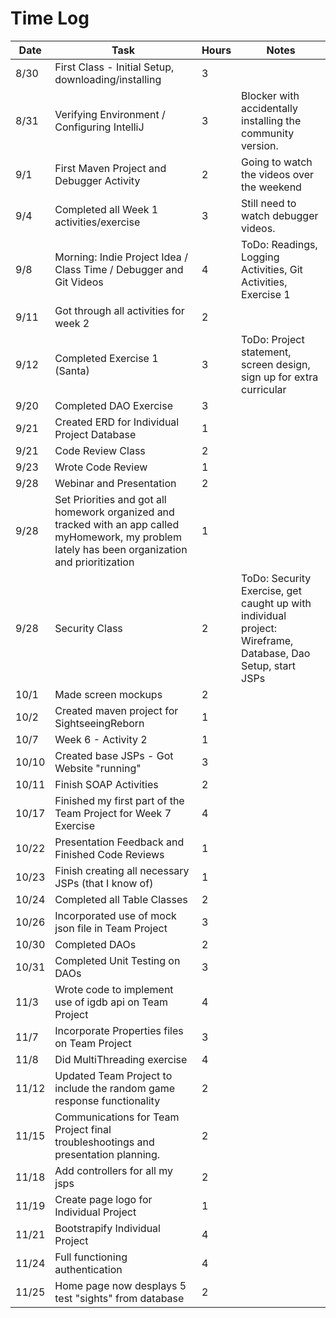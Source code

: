 # Time Log

| Date | Task | Hours | Notes|
|------|------|-------|------|
|8/30|First Class - Initial Setup, downloading/installing|3||
|8/31|Verifying Environment / Configuring IntelliJ|3|Blocker with accidentally installing the community version.|
|9/1|First Maven Project and Debugger Activity|2|Going to watch the videos over the weekend|
|9/4|Completed all Week 1 activities/exercise|3|Still need to watch debugger videos.|
|9/8|Morning: Indie Project Idea / Class Time / Debugger and Git Videos|4|ToDo: Readings, Logging Activities, Git Activities, Exercise 1|
|9/11|Got through all activities for week 2|2||
|9/12|Completed Exercise 1 (Santa)|3|ToDo: Project statement, screen design, sign up for extra curricular|
|9/20|Completed DAO Exercise|3||
|9/21|Created ERD for Individual Project Database|1||
|9/21|Code Review Class|2||
|9/23|Wrote Code Review|1||
|9/28|Webinar and Presentation|2||
|9/28|Set Priorities and got all homework organized and tracked with an app called myHomework, my problem lately has been organization and prioritization|1||
|9/28|Security Class|2|ToDo: Security Exercise, get caught up with individual project: Wireframe, Database, Dao Setup, start JSPs|
|10/1|Made screen mockups|2||
|10/2|Created maven project for SightseeingReborn|1||
|10/7|Week 6 - Activity 2|1||
|10/10|Created base JSPs - Got Website "running"|3||
|10/11|Finish SOAP Activities|2||
|10/17|Finished my first part of the Team Project for Week 7 Exercise|4||
|10/22|Presentation Feedback and Finished Code Reviews|1||
|10/23|Finish creating all necessary JSPs (that I know of)|1||
|10/24|Completed all Table Classes|2||
|10/26|Incorporated use of mock json file in Team Project|3||
|10/30|Completed DAOs|2||
|10/31|Completed Unit Testing on DAOs|3||
|11/3|Wrote code to implement use of igdb api on Team Project|4||
|11/7|Incorporate Properties files on Team Project|3||
|11/8|Did MultiThreading exercise|4||
|11/12|Updated Team Project to include the random game response functionality|2||
|11/15|Communications for Team Project final troubleshootings and presentation planning.|2||
|11/18|Add controllers for all my jsps|2||
|11/19|Create page logo for Individual Project|1||
|11/21|Bootstrapify Individual Project|4||
|11/24|Full functioning authentication|4||
|11/25|Home page now desplays 5 test "sights" from database|2||